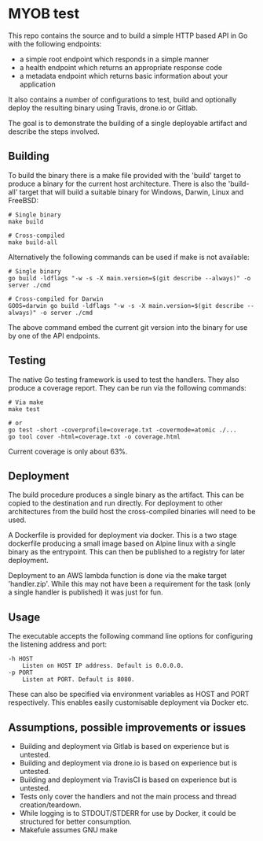 # MYOB test

This repo contains the source and to build a simple HTTP based API in Go with
the following endpoints:

- a simple root endpoint which responds in a simple manner
- a health endpoint which returns an appropriate response code
- a metadata endpoint which returns basic information about your application

It also contains a number of configurations to test, build and optionally
deploy the resulting binary using Travis, drone.io or Gitlab.

The goal is to demonstrate the building of a single deployable artifact and
describe the steps involved.

## Building

To build the binary there is a make file provided with the 'build' target to
produce a binary for the current host architecture. There is also the
'build-all' target that will build a suitable binary for Windows, Darwin, Linux
and FreeBSD:

```shell
# Single binary
make build

# Cross-compiled
make build-all
```

Alternatively the following commands can be used if make is not available:

```shell
# Single binary
go build -ldflags "-w -s -X main.version=$(git describe --always)" -o server ./cmd

# Cross-compiled for Darwin
GOOS=darwin go build -ldflags "-w -s -X main.version=$(git describe --always)" -o server ./cmd
```

The above command embed the current git version into the binary for use by one
of the API endpoints.

## Testing

The native Go testing framework is used to test the handlers. They also produce
a coverage report. They can be run via the following commands:

```shell
# Via make
make test

# or
go test -short -coverprofile=coverage.txt -covermode=atomic ./...
go tool cover -html=coverage.txt -o coverage.html
```

Current coverage is only about 63%.

## Deployment

The build procedure produces a single binary as the artifact. This can be
copied to the destination and run directly. For deployment to other
architectures from the build host the cross-compiled binaries will need to be
used.

A Dockerfile is provided for deployment via docker. This is a two stage
dockerfile producing a small image based on Alpine linux with a single binary
as the entrypoint. This can then be published to a registry for later
deployment.

Deployment to an AWS lambda function is done via the make target 'handler.zip'.
While this may not have been a requirement for the task (only a single handler
is published) it was just for fun.

## Usage

The executable accepts the following command line options for configuring the
listening address and port:

```shell
-h HOST
	Listen on HOST IP address. Default is 0.0.0.0.
-p PORT
	Listen at PORT. Default is 8080.
```

These can also be specified via environment variables as HOST and PORT
respectively. This enables easily customisable deployment via Docker etc.

## Assumptions, possible improvements or issues

- Building and deployment via Gitlab is based on experience but is untested.
- Building and deployment via drone.io is based on experience but is untested.
- Building and deployment via TravisCI is based on experience but is untested.
- Tests only cover the handlers and not the main process and thread
  creation/teardown.
- While logging is to STDOUT/STDERR for use by Docker, it could be structured
  for better consumption.
- Makefule assumes GNU make
